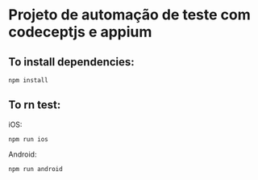 # Projeto de automação de teste com codeceptjs e appium


## To install dependencies:

````
npm install
````

## To rn test:

iOS:
````
npm run ios
````

Android:
````
npm run android
`````
